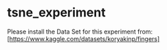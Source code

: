# tsne_experiment

Please install the Data Set for this experiment from:
[https://www.kaggle.com/datasets/koryakinp/fingers]

